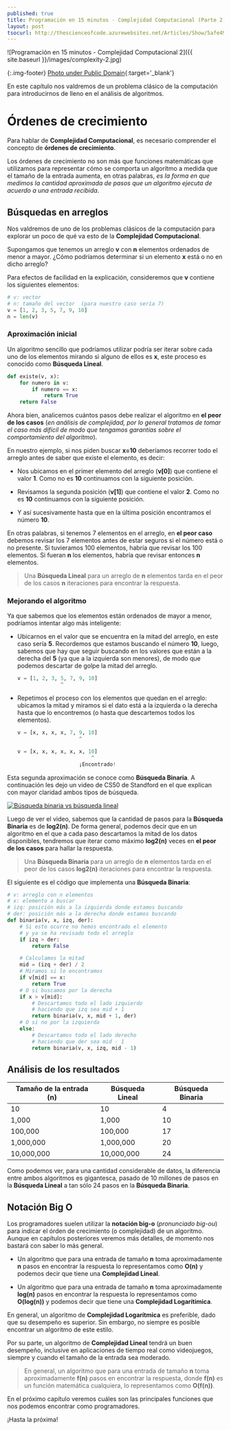 ```yaml
---
published: true
title: Programación en 15 minutos - Complejidad Computacional (Parte 2)
layout: post
tsocurl: http://thescienceofcode.azurewebsites.net/Articles/Show/5afe49c93e671569ac7d12fe
---
```

![Programación en 15 minutos - Complejidad Computacional 2]({{ site.baseurl }}/images/complexity-2.jpg)

{:.img-footer}
[Photo under Public Domain](https://unsplash.com/photos/N2HtDFA-AgM){:target='_blank'}

En este capítulo nos valdremos de un problema clásico de la computación para introducirnos de lleno en el análisis de algoritmos.

<!--more-->

# Órdenes de crecimiento

Para hablar de **Complejidad Computacional**, es necesario comprender el concepto de **órdenes de crecimiento**.

Los órdenes de crecimiento no son más que funciones matemáticas que utilizamos para representar cómo se comporta un algoritmo a medida que el tamaño de la entrada aumenta, en otras palabras, *es la forma en que medimos la cantidad aproximada de pasos que un algoritmo ejecuta de acuerdo a una entrada recibida*.

## Búsquedas en arreglos

Nos valdremos de uno de los problemas clásicos de la computación para explorar un poco de qué va esto de la **Complejidad Computacional**.

Supongamos que tenemos un arreglo **v** con **n** elementos ordenados de menor a mayor. ¿Cómo podríamos determinar si un elemento **x** está o no en dicho arreglo?

Para efectos de facilidad en la explicación, consideremos que **v** contiene los siguientes elementos:

```python
# v: vector
# n: tamaño del vector  (para nuestro caso sería 7)
v = [1, 2, 3, 5, 7, 9, 10]
n = len(v)
```

### Aproximación inicial

Un algoritmo sencillo que podríamos utilizar podría ser iterar sobre cada uno de los elementos mirando si alguno de ellos es **x**, este proceso es conocido como **Búsqueda Lineal**.

```python
def existe(v, x):
    for numero in v:
        if numero == x:
            return True
    return False
```

Ahora bien, analicemos cuántos pasos debe realizar el algoritmo en **el peor de los casos** (*en análisis de complejidad, por lo general tratamos de tomar el caso más difícil de modo que tengamos garantías sobre el comportamiento del algoritmo*).

En nuestro ejemplo, si nos piden buscar **x=10** deberíamos recorrer todo el arreglo antes de saber que existe el elemento, es decir:

* Nos ubicamos en el primer elemento del arreglo (**v[0]**) que contiene el valor **1**. Como no es **10** continuamos con la siguiente posición.

* Revisamos la segunda posición (**v[1]**) que contiene el valor **2**. Como no es **10** continuamos con la siguiente posición.

* Y así sucesivamente hasta que en la última posición encontramos el número **10**.

En otras palabras, si tenemos 7 elementos en el arreglo, en **el peor caso** debemos revisar los 7 elementos antes de estar seguros si el número está o no presente. Si tuvieramos 100 elementos, habría que revisar los 100 elementos. Si fueran **n** los elementos, habría que revisar entonces **n** elementos.

> Una **Búsqueda Lineal** para un arreglo de **n** elementos tarda en el peor de los casos **n** iteraciones para encontrar la respuesta.

### Mejorando el algoritmo

Ya que sabemos que los elementos están ordenados de mayor a menor, podríamos intentar algo más inteligente:

* Ubicarnos en el valor que se encuentra en la mitad del arreglo, en este caso sería **5**. Recordemos que estamos buscando el número **10**, luego, sabemos que hay que seguir buscando en los valores que están a la derecha del **5** (ya que a la izquierda son menores), de modo que podemos descartar de golpe la mitad del arreglo.

    ```python
    v = [1, 2, 3, 5, 7, 9, 10]
                  ^
    ```

* Repetimos el proceso con los elementos que quedan en el arreglo: ubicamos la mitad y miramos si el dato está a la izquierda o la derecha hasta que lo encontremos (o hasta que descartemos todos los elementos).

    ```python
    v = [x, x, x, x, 7, 9, 10]
                        ^

    v = [x, x, x, x, x, x, 10]
                            ^
                        ¡Encontrado!
    ```

Esta segunda aproximación se conoce como **Búsqueda Binaria**. A continuación les dejo un video de CS50 de Standford en el que explican con mayor claridad ambos tipos de búsqueda.

[![Búsqueda binaria vs búsqueda lineal](https://img.youtube.com/vi/y62zj9ozPOM/0.jpg)](https://youtu.be/y62zj9ozPOM?t=1316)

Luego de ver el video, sabemos que la cantidad de pasos para la **Búsqueda Binaria** es de **log2(n)**. De forma general, podemos decir que en un algoritmo en el que a cada paso descartamos la mitad de los datos disponibles, tendremos que  iterar como máximo **log2(n)**  veces en **el peor de los casos** para hallar la respuesta.

> Una **Búsqueda Binaria** para un arreglo de **n** elementos tarda en el peor de los casos **log2(n)** iteraciones para encontrar la respuesta.

El siguiente es el código que implementa una **Búsqueda Binaria**:

```python
# v: arreglo con n elementos
# x: elemento a buscar
# izq: posición más a la izquierda donde estamos buscando
# der: posición más a la derecha donde estamos buscando
def binaria(v, x, izq, der):
    # Si esto ocurre no hemos encontrado el elemento
    # y ya se ha revisado todo el arreglo
    if izq > der:
        return False

    # Calculamos la mitad
    mid = (izq + der) / 2
    # Miramos si lo encontramos
    if v[mid] == x:
        return True
    # O si buscamos por la derecha
    if x > v[mid]:
        # Descartamos todo el lado izquierdo
        # haciendo que izq sea mid + 1
        return binaria(v, x, mid + 1, der)
    # O si no por la izquierda
    else:
        # Descartamos todo el lado derecho
        # haciendo que der sea mid - 1
        return binaria(v, x, izq, mid - 1)
```

## Análisis de los resultados

| Tamaño de la entrada (n) | Búsqueda Lineal  | Búsqueda Binaria   |
|---------                 |---------         |---------           |
|10                        | 10               | 4                  |
|1,000                     | 1,000            | 10                 |
|100,000                   | 100,000          | 17                 |
|1,000,000                 | 1,000,000        | 20                 |
|10,000,000                | 10,000,000       | 24                 |

Como podemos ver, para una cantidad considerable de datos, la diferencia entre ambos algoritmos es gigantesca, pasado de 10 millones de pasos en la **Búsqueda Lineal** a tan sólo 24 pasos en la **Búsqueda Binaria**.

## Notación Big O

Los programadores suelen utilizar la **notación big-o** (*pronunciado big-ou*) para indicar el órden de crecimiento (o complejidad) de un algoritmo. Aunque en capítulos posteriores veremos más detalles, de momento nos bastará con saber lo más general.

* Un algoritmo que para una entrada de tamaño **n** toma aproximadamente **n** pasos en encontrar la respuesta lo representamos como **O(n)** y podemos decir que tiene una **Complejidad Lineal**.

* Un algoritmo que para una entrada de tamaño **n** toma aproximadamente **log(n)** pasos en encontrar la respuesta lo representamos como **O(log(n))** y podemos decir que tiene una **Complejidad Logarítimica**.

En general, un algoritmo de **Complejidad Logarítmica** es preferible, dado que su desempeño es superior. Sin embargo, no siempre es posible encontrar un algoritmo de este estilo.

Por su parte, un algoritmo de **Complejidad Lineal** tendrá un buen desempeño, inclusive en aplicaciones de tiempo real como videojuegos, siempre y cuando el tamaño de la entrada sea moderado.

> En general, un algoritmo que para una entrada de tamaño **n** toma aproximadamente **f(n)** pasos en encontrar la respuesta, donde **f(n)** es un función matemática cualquiera,  lo representamos como **O(f(n))**.

En el próximo capítulo veremos cuáles son las principales funciones que nos podemos encontrar como programadores.

¡Hasta la próxima!
